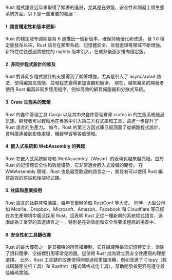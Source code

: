 ###

Rust 程式語言近年來取得了顯著的進展，尤其是在效能、安全性和開發工俱生態系統方面。以下是一些重要的發展：

#### 1. 語言穩定性和版本更新:
   
Rust 的穩定發布週期是每 6 週推出一個新版本，確保持續優化和改進。自 1.0 穩定版發布以來，Rust 語言在類型系統、記憶體安全、並發處理等領域不斷增強。
新特性往往透過實驗性的 nightly 版本引入，在成熟後逐步推向穩定版。

#### 2. 非同步程式設計的普及

Rust 對非同步程式設計的支援得到了顯著增強，尤其是引入了 async/await 語法，使得編寫高效能、並發程式變得更加直觀和簡潔。
現在，越來越多的開發者使用 Rust 編寫非同步應用程序，例如高效的網頁伺服器和分散式系統。

#### 3. Crate 生態系的繁榮

Rust 的套件管理工具 Cargo 以及其中央套件管理倉庫 crates.io 的生態系統發展迅速。開發者可以輕鬆地在專案中引入第三方程式庫和工具，這進一步提升了 Rust 語言的生產力。
如今，Rust 的第三方函式庫已經涵蓋了從網路程式設計、資料庫連接到影像處理、機器學習等各個領域。

#### 4. 嵌入式系統和 WebAssembly 的興起

Rust 在嵌入式系統開發和 WebAssembly（Wasm）的表現也越來越亮眼。由於 Rust 的記憶體安全性和效能優勢，它非常適合嵌入式設備的開發。
在 WebAssembly 領域，Rust 也是最受歡迎的語言之一，開發者可以使用 Rust 編寫高效的前端和後端程式碼。

#### 5. 社區和產業採用

Rust 語言的社群非常活躍，每年會舉辦多個 RustConf 等大會。
同時，大型公司如 Mozilla、Dropbox、Microsoft、Amazon、Facebook 和 Cloudflare 等已經在其生產環境中廣泛採用 Rust。這表明 Rust 正從一種新興的系統程式語言，逐漸成為工業界的首選語言之一，特別是在對效能和安全性要求極高的場景中。

#### 6. 安全性和工具鏈改進

Rust 的最大優勢之一是其獨特的所有權機制，它在編譯時檢查記憶體安全，消除了資料競爭、空指標引用等常見問題。這使得 Rust 成為建立高安全性應用的理想選擇。
此外，Rust 工具鏈的改進使得開發過程更加流暢，例如改進了 Clippy（程式碼靜態分析工具）和 Rustfmt（程式碼格式化工具），幫助開發者更容易遵守最佳編碼實踐。
